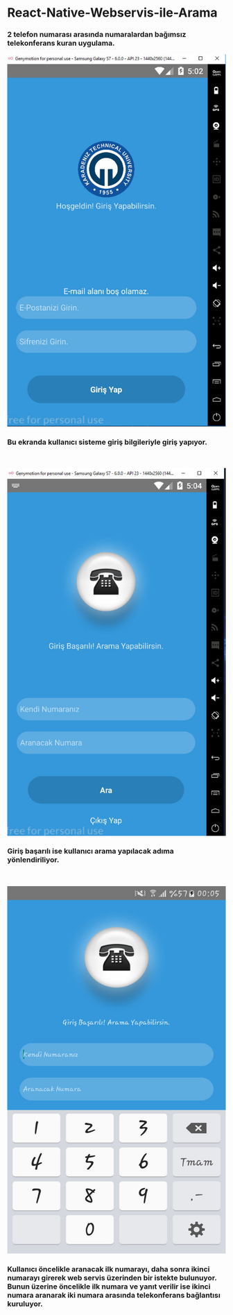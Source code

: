 # React-Native-Webservis-ile-Arama
### 2 telefon numarası arasında numaralardan bağımsız telekonferans kuran uygulama. <br />
![1](https://github.com/emreummak/React-Native-Webservis-ile-Arama/blob/master/orn/1.jpg "1")
<br />

### Bu ekranda kullanıcı sisteme giriş bilgileriyle giriş yapıyor.

<br /><br />
![2](https://github.com/emreummak/React-Native-Webservis-ile-Arama/blob/master/orn/2.jpg "2")
<br />

### Giriş başarılı ise kullanıcı arama yapılacak adıma yönlendiriliyor.

<br /><br />
![3](https://github.com/emreummak/React-Native-Webservis-ile-Arama/blob/master/orn/3.jpg "3")
<br />

### Kullanıcı öncelikle aranacak ilk numarayı, daha sonra ikinci numarayı girerek web servis üzerinden bir istekte bulunuyor. Bunun üzerine öncelikle ilk numara ve yanıt verilir ise ikinci numara aranarak iki numara arasında telekonferans bağlantısı kuruluyor.

<br /><br />

